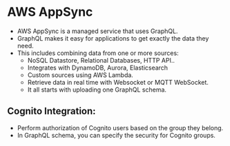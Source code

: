 # AWS AppSync

- AWS AppSync is a managed service that uses GraphQL.
- GraphQL makes it easy for applications to get exactly the data they need.
- This includes combining data from one or more sources:
  - NoSQL Datastore, Relational Databases, HTTP API..
  - Integrates with DynamoDB, Aurora, Elasticsearch
  - Custom sources using AWS Lambda.
  - Retrieve data in real time with Websocket or MQTT WebSocket.
  -  It all starts with uploading one GraphQL schema.

## Cognito Integration:

- Perform authorization of Cognito users based on the group they belong.
- In GraphQL schema, you can specify the security for Cognito groups. 